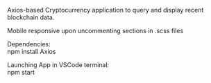 Axios-based Cryptocurrency application to query and display recent blockchain data.

Mobile responsive upon uncommenting sections in .scss files

Dependencies:  
npm install Axios

Launching App in VSCode terminal:  
npm start
